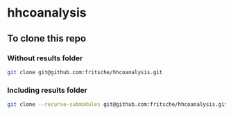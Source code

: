# hhcoanalysis

## To clone this repo 

### Without results folder
```bash
git clone git@github.com:fritsche/hhcoanalysis.git
```
### Including results folder
```bash
git clone --recurse-submodules git@github.com:fritsche/hhcoanalysis.git
```
